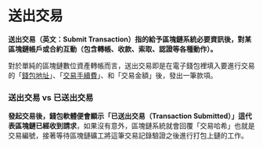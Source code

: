 # 送出交易

**送出交易（英文：Submit Transaction）指的給予區塊鏈系統必要資訊後，對某區塊鏈帳戶或合約互動（包含轉帳、收款、索取、認證等各種動作）。**

對於單純的區塊鏈數位資產轉帳而言，送出交易即是在電子錢包裡填入要進行交易的「[錢包地址](../bao-di-zhi.md)」、「[交易手續費](shou.md)」、和「交易金額」後，發出一筆款項。

### 送出交易 vs 已送出交易

**發起交易後，錢包軟體便會顯示「已送出交易（Transaction Submitted）」這代表區塊鏈已經收到請求**，如果沒有意外，區塊鏈系統就會回覆「交易哈希」也就是交易編號，接著等待區塊鏈礦工將這筆交易記錄驗證之後進行打包上鏈的工作。

### 

